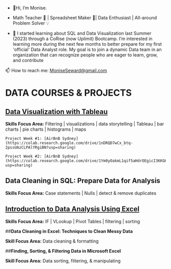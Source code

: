 - 👋Hi, I’m Monise.
  
- Math Teacher :abacus: | Spreadsheet Maker :ledger:| Data Enthusiast | All-around Problem Solver :bulb: 

- 👀 I started learning about SQL and Data Visualization last Summer (2023) through a CoRise (now Uplimit) Bootcamp. I’m interested in learning more during the next few months to better prepare for my first 'official' Data Analyst role. My goal is to join a dynamic Data team in an organization that can recognize people who are eager to learn, grow, and contribute

 📫 How to reach me: MoniseSeward@gmail.com


# **DATA COURSES & PROJECTS**

## **[Data Visualization with Tableau](https://api.accredible.com/v1/frontend/credential_website_embed_image/certificate/79462872)**

**Skills Focus Area:** Filtering | visualizations | data storytelling | Tableau | bar charts | pie charts | histograms | maps

    Project Week #1: [AirBnB Sydney](https://colab.research.google.com/drive/1nDRQD7wCx_btq-2pssUAzCLPAlYRgiBN?usp=sharing)
    
    Project Week #2: [AirBnB Sydney](https://colab.research.google.com/drive/1Ym0yOakmL1qif5aHdrOEgicI3KKGKn6N?usp=sharing) 
    
 ## **Data Cleaning in SQL: Prepare Data for Analysis**
 **Skills Focus Area:** Case statements | Nulls | detect & remove duplicates
 
## **[Introduction to Data Analysis Using Excel](https://coursera.org/share/f8c05004f75a151f02ac34b0f0fca6fc)**

**Skills Focus Area:** IF | VLookup | Pivot Tables | filtering | sorting

##**Data Cleaning in Excel: Techniques to Clean Messy Data**

**Skill Focus Area:** Data cleaning & formatting

##**Finding, Sorting, & Filtering Data in Microsoft Excel**

**Skill Focus Area:** Data sorting, filtering, & manipulating


<!---
MLSeward/MLSeward is a ✨ special ✨ repository because its `README.md` (this file) appears on your GitHub profile.
You can click the Preview link to take a look at your changes.
--->
